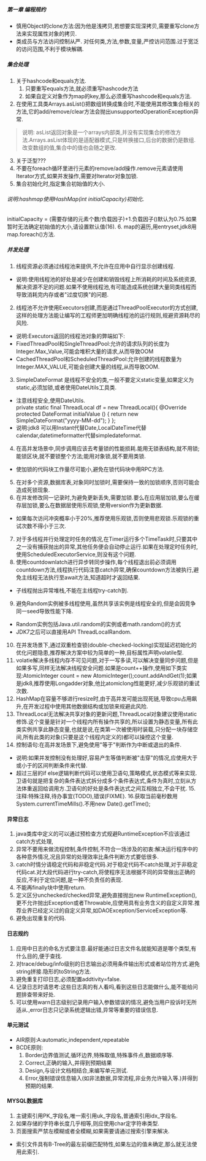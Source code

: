 ##### 第一章 编程规约
- 慎用Object的clone方法:因为他是浅拷贝,若想要实现深拷贝,需要重写clone方法来实现属性对象的拷贝.
- 类成员与方法访问控制从严. 对任何类,方法,参数,变量,严控访问范围.过于宽泛的访问范围,不利于模块解耦.
##### 集合处理
1. 关于hashcode和equals方法.
   1. 只要重写equals方法,就必须重写hashcode方法
   2. 如果自定义对象作为map的key,那么必须重写hashcode和equals方法.
2. 在使用工具类Arrays.asList()把数组转换成集合时,不能使用其修改集合相关的方法,它的add/remove/clear方法会抛出unsupportedOperationException异常.
> 说明: asList返回对象是一个arrays内部类,并没有实现集合的修改方法.Arrays.asList体现的是适配器模式,只是转换接口,后台的数据仍是数组.
改变数组的值,集合中的值也会随之更改.
3. 关于泛型???
4. 不要在foreach循环里进行元素的remove/add操作.remove元素请使用Iterator方式,如果并发操作,需要对Iterator对象加锁.
5. 集合初始化时,指定集合初始值的大小.
###### 说明:hashmap使用HashMap(int initialCapacity)初始化.
initialCapacity = (需要存储的元素个数/负载因子)+1.负载因子()默认为0.75.如果暂时无法确定初始值的大小,请设置默认值(16).
6. map的遍历,用entryset,jdk8用map.foreach()方法.
##### 并发处理
1. 线程资源必须通过线程池来提供,不允许在应用中自行显示创建线程.
- 说明:使用线程池的好处是减少在创建和销毁线程上所消耗的时间及系统资源,解决资源不足的问题.如果不使用线程池,有可能造成系统创建大量同类线程而导致消耗完内存或者"过度切换"的问题.
2. 线程池不允许使用Executors创建,而是通过ThreadPoolExecutor的方式创建,这样的处理方法能让编写的工程师更加明确线程池的运行规则,规避资源耗尽的风险.
- 说明:Executors返回的线程池对象的弊端如下:
 - FixedThreadPool和SingleThreadPool:允许的请求队列的长度为Integer.Max_Value,可能会堆积大量的请求,从而导致OOM
- CachedThreadPool和ScheduledThreadPool:允许创建的线程数量为Integer.MAX_VALUE,可能会创建大量的线程,从而导致OOM.
3. SimpleDateFormat 是线程不安全的类,一般不要定义static变量,如果定义为static,必须加锁,或者使用DateUtils工具类.
- 注意线程安全,使用DateUtils.<br>
    private static final ThreadLocal<DateFormat> df = new ThreadLocal<DateFormat>(){
    	@Override
        protected DateFormat initialValue () {
        	return  new SimpleDateFormat("yyyy-MM-dd");
        }
    };<br>
- 说明:jdk8 可以用Instant代替Date,LocalDateTime代替calendar,datetimeformatter代替simpledateformat.
4. 在高并发场景中,同步调用应该去考量锁的性能损耗.能用无锁表结构,就不用锁;能锁区块,就不要锁整个方法;能用对象锁,就不要用类锁.
- 使加锁的代码块工作量尽可能小,避免在锁代码块中用RPC方法.
5. 在对多个资源,数据库表,对象同时加锁时,需要保持一致的加锁顺序,否则可能会造成死锁现象.
6. 在并发修改同一记录时,为避免更新丢失,需要加锁.要么在应用层加锁,要么在缓存层加锁,要么在数据层使用乐观锁,使用version作为更新数据.
- 如果每次访问冲突概率小于20%,推荐使用乐观锁,否则使用悲观锁.乐观锁的重试次数不得小于三次.
7. 对于多线程并行处理定时任务的情况,在Timer运行多个TimeTask时,只要其中之一没有捕获抛出的异常,其他任务便会自动停止运行.如果在处理定时任务时,使用ScheduledExecutorService,则没有这个问题.
8. 使用countdownlatch进行异步转同步操作,每个线程退出前必须调用countdown方法,线程执行代码注意catch异常,确保countdown方法被执行,避免主线程无法执行至await方法,知道超时才返回结果.
- 子线程抛出异常堆栈,不能在主线程try-catch到.
9. 避免Random实例被多线程使用,虽然共享该实例是线程安全的,但是会因竞争同一seed导致性能下降.
- Random实例包括Java.util.random的实例或者math.random()的方式
- JDK7之后可以直接用API ThreadLocalRandom.
10. 在并发场景下,通过双重检查锁(double-checked-locking)实现延迟初始化的优化问题隐患,推荐解决方案中较为简单的一种,目标属性声明volatile型.
11. volatie解决多线程内存不可见问题,对于一写多读,可以解决变量同步问题,但是如果多写,同样无法解决线程安全问题.如果是count++操作,使用如下类实现:AtomicInteger count = new AtomicInteger();count.addAndGet(1);如果是jdk8,推荐使用Longadder对象,他比atomiclong性能更好,减少乐观锁的重试次数.
12. HashMap在容量不够进行resize时,由于高并发可能出现死链,导致cpu占用飙升,在开发过程中使用其他数据结构或加锁来规避此风险.
13. ThreadLocal无法解决共享对象的更新问题,ThreadLocal对象建议使用static修饰.这个变量是针对一个线程内所有操作共享的,所以设置为静态变量,所有此类实例共享此静态变量,也就是说,在类第一次被使用时装载,只分配一块存储空间,所有此类的对象(只要是这个线程内定义的)都可以操控这个变量.
14. 控制语句:在高并发场景下,避免使用"等于"判断作为中断或退出的条件.
- 说明:如果并发控制没有处理好,容易产生等值判断被"击穿"的情况,应使用大于或小于的区间判断条件来代替.
- 超过三层的if else逻辑判断代码可以使用卫语句,策略模式,状态模式等来实现.卫语句就是把复杂的条件表达式拆分成多个条件表达式,条件为真时,立刻从方法体重返回给调用方.卫语句的好处是条件表达式之间互相独立,不会干扰.
15.注释:特殊注释,待办事宜(TODO),错误(FIXME).
16.获取当前毫秒数用System.currentTimeMills().不用new Date().getTime();
#### 异常日志
1. java类库中定义的可以通过预检查方式规避RuntimeException不应该通过catch方式处理,
2. 异常不要用来做流程控制,条件控制,不符合一场涉及的初衷:解决运行程序中的各种意外情况,况且异常的处理效率比条件判断方式要低很多.
3. catch时情分请稳定代码和非稳定代码.对于稳定代码不catch处理,对于非稳定代码cat.对大段代码进行try-catch,将使程序无法根据不同的异常做出正确的反应,不利于定位问题,是一种不负责任的表现.
4. 不能再finally块中使用return.
5. 定义区分unchecked/checked异常,避免直接抛出new RuntimeException(),更不允许抛出Exception或者Throwable,应使用具有业务含义的自定义异常.推荐业界已经定义过的自定义异常,如DAOException/ServiceException等.
6. 避免出现重复的代码.
#### 日志规约
1. 应用中日志的命名方式要注意.最好能通过日志文件名就能知道是哪个类型,有什么目的,便于查找.
2. 对trace/debug/info级别的日志输出必须用条件输出形式或者站位符方式.避免string拼接.隐形的toString方法.
3. 避免重复打印日志,必须配置addtivity=false.
4. 记录日志时请思考:这些日志真的有人看吗,看到这些日志能做什么,能不能给问题排查带来好处.
5. 可以使用warn日志级别记录用户输入参数错误的情况,避免当用户投诉时无所适从.,error日志只记录系统逻辑出错,异常等重要的错误信息.
#### 单元测试
- AIR原则:A:automatic,independent,repeatable
- BCDE原则:
    1. Border边界值测试,循环边界,特殊取值,特殊事件点,数据顺序等.
    2. Correct,正确的输入,并得到预期结果
    3. Design,与设计文档相结合,来编写单元测试.
    4. Error,强制错误信息输入(如非法数据,异常流程,非业务允许输入等.)并得到预期的结果.
#### MYSQL数据库
1. 主键索引用PK_字段名,唯一索引用uk_字段名,普通索引用idx_字段名.
2. 如果存储的字符串长度几乎相等,则应使用char定字符串类型.
3. 页面搜索严禁左模糊或者全模糊,如果需要请通过搜索引擎来解决.
- 索引文件具有B-Tree的最左前缀匹配特性,如果左边的值未确定,那么就无法使用此索引.
